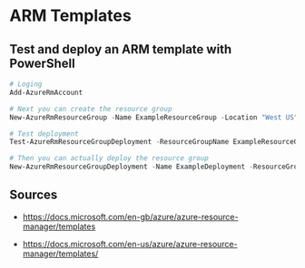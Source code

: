 # ARM Templates



##  Test and deploy an ARM template with PowerShell



```powershell
# Loging
Add-AzureRmAccount

# Next you can create the resource group
New-AzureRmResourceGroup -Name ExampleResourceGroup -Location "West US"

# Test deployment
Test-AzureRmResourceGroupDeployment -ResourceGroupName ExampleResourceGroup -TemplateFile <PathToTemplate>

# Then you can actually deploy the resource group
New-AzureRmResourceGroupDeployment -Name ExampleDeployment -ResourceGroupName ExampleResourceGroup -TemplateFile <PathToTemplate> -TemplateParameterFile <PathToTemplateParams>
```



## Sources

- https://docs.microsoft.com/en-gb/azure/azure-resource-manager/templates

- https://docs.microsoft.com/en-us/azure/azure-resource-manager/templates/

  
